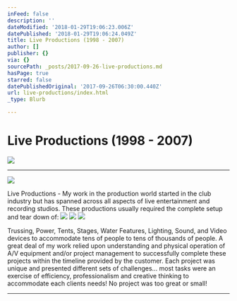 ```yaml
---
inFeed: false
description: ''
dateModified: '2018-01-29T19:06:23.006Z'
datePublished: '2018-01-29T19:06:24.049Z'
title: Live Productions (1998 - 2007)
author: []
publisher: {}
via: {}
sourcePath: _posts/2017-09-26-live-productions.md
hasPage: true
starred: false
datePublishedOriginal: '2017-09-26T06:30:00.440Z'
url: live-productions/index.html
_type: Blurb

---
```

# Live Productions (1998 - 2007)
![](https://the-grid-user-content.s3-us-west-2.amazonaws.com/e1aa1f43-c002-467a-992a-4ded5f7f6151.jpg)

---

![](https://the-grid-user-content.s3-us-west-2.amazonaws.com/a3150ba6-c50a-417d-8b3a-38fe1aed4b5d.jpg)

Live Productions - My work in the production world started in the club industry but has spanned across all aspects of live entertainment and recording studios. These productions usually required the complete setup and tear down of:
![](https://the-grid-user-content.s3-us-west-2.amazonaws.com/e42cdb96-8756-4354-8e60-9cbef5d2152a.jpg)
![](https://the-grid-user-content.s3-us-west-2.amazonaws.com/2b39f7f5-ca0c-4672-a06b-28dc1d7d63f5.jpg)
![](https://the-grid-user-content.s3-us-west-2.amazonaws.com/83556e19-7024-4cbd-96e4-59b38cf5d2ac.jpg)

Trussing, Power, Tents, Stages, Water Features, Lighting, Sound, and Video devices to accommodate tens of people to tens of thousands of people. A great deal of my work relied upon understanding and physical operation of A/V equipment and/or project management to successfully complete these projects within the timeline provided by the customer. Each project was unique and presented different sets of challenges... most tasks were an exercise of efficiency, professionalism and creative thinking to accommodate each clients needs! No project was too great or small!

---